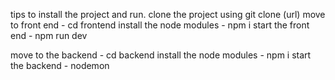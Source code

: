tips to install the project and run.
clone the project using git clone (url)
move to front end - cd frontend
install the node modules - npm i
start the front end - npm run dev

move to the backend - cd backend
install the node modules - npm i
start the backend - nodemon

